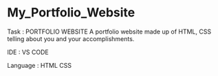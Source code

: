 # My_Portfolio_Website
Task : PORTFOLIO WEBSITE 
A portfolio website made up of HTML,
CSS telling about you and your
accomplishments.

IDE : VS CODE

Language : HTML CSS

